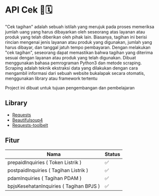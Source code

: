 
# API Cek 📑🗓

"Cek tagihan" adalah sebuah istilah yang merujuk pada proses memeriksa jumlah uang yang harus dibayarkan oleh seseorang atas layanan atau produk yang telah diberikan oleh pihak lain. Biasanya, tagihan ini berisi rincian mengenai jenis layanan atau produk yang digunakan, jumlah yang harus dibayar, dan tanggal jatuh tempo pembayaran. Dengan melakukan "cek tagihan", seseorang dapat memastikan bahwa tagihan yang diterima sesuai dengan layanan atau produk yang telah digunakan. Dibuat menggunakan bahasa pemrograman Python3 dan metode scraping. Scraping adalah teknik ekstraksi data yang dilakukan dengan cara mengambil informasi dari sebuah website bukalapak secara otomatis, menggunakan library atau framework tertentu

Project ini dibuat untuk tujuan pengembangan dan pembelajaran



## Library

 - [Requests](https://pypi.org/project/requests/)
 - [Beautifulsoup4](https://pypi.org/project/beautifulsoup4/)
 - [Requests-toolbelt](https://pypi.org/project/requests-toolbelt/)

## Fitur

| Nama             | Status                                                                |
| ----------------- | ------------------------------------------------------------------ |
| prepaidInquiries ( Token Listrik ) | ✅ |
| postpaidInquiries ( Tagihan Listrik ) | ✅ |
| pdamInquiries ( Tagihan PDAM ) | ✅ |
| bpjsKesehatanInquiries ( Tagihan BPJS ) | ✅ |

